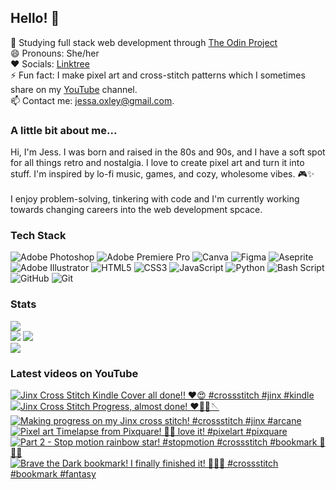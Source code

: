 ## Hello! 👋
🌱 Studying full stack web development through [The Odin Project](https://www.theodinproject.com/)<br/>
😄 Pronouns: She/her<br/>
❤️ Socials: [Linktree](https://linktr.ee/sleepingpixels)<br/>
⚡ Fun fact: I make pixel art and cross-stitch patterns which I sometimes share on my [YouTube](https://www.youtube.com/@Sleeping.Pixels) channel.<br/> 
📫 Contact me: jessa.oxley@gmail.com.<br/>

### A little bit about me...
Hi, I'm Jess. 
I was born and raised in the 80s and 90s, and I have a soft spot for all things retro and nostalgia.
I love to create pixel art and turn it into stuff. I'm inspired by lo-fi music, games, and cozy, wholesome vibes. 🎮✨ <br/>
<br/>I enjoy problem-solving, tinkering with code and I'm currently working towards changing careers into the web development spcace. <br/>

### Tech Stack
![Adobe Photoshop](https://img.shields.io/badge/adobe%20photoshop-%2331A8FF.svg?style=for-the-badge&logo=adobe%20photoshop&logoColor=white) ![Adobe Premiere Pro](https://img.shields.io/badge/Adobe%20Premiere%20Pro-9999FF.svg?style=for-the-badge&logo=Adobe%20Premiere%20Pro&logoColor=white) ![Canva](https://img.shields.io/badge/Canva-%2300C4CC.svg?style=for-the-badge&logo=Canva&logoColor=white) ![Figma](https://img.shields.io/badge/figma-%23F24E1E.svg?style=for-the-badge&logo=figma&logoColor=white) ![Aseprite](https://img.shields.io/badge/Aseprite-FFFFFF?style=for-the-badge&logo=Aseprite&logoColor=#7D929E) ![Adobe Illustrator](https://img.shields.io/badge/adobe%20illustrator-%23FF9A00.svg?style=for-the-badge&logo=adobe%20illustrator&logoColor=white) ![HTML5](https://img.shields.io/badge/html5-%23E34F26.svg?style=for-the-badge&logo=html5&logoColor=white) ![CSS3](https://img.shields.io/badge/css3-%231572B6.svg?style=for-the-badge&logo=css3&logoColor=white) ![JavaScript](https://img.shields.io/badge/javascript-%23323330.svg?style=for-the-badge&logo=javascript&logoColor=%23F7DF1E) ![Python](https://img.shields.io/badge/python-3670A0?style=for-the-badge&logo=python&logoColor=ffdd54) ![Bash Script](https://img.shields.io/badge/bash_script-%23121011.svg?style=for-the-badge&logo=gnu-bash&logoColor=white) ![GitHub](https://img.shields.io/badge/github-%23121011.svg?style=for-the-badge&logo=github&logoColor=white) ![Git](https://img.shields.io/badge/git-%23F05033.svg?style=for-the-badge&logo=git&logoColor=white)

### Stats
![](https://nirzak-streak-stats.vercel.app/?user=sleepingpixels&theme=catppuccin_mocha&hide_border=false)<br/>
![](https://github-contributor-stats.vercel.app/api?username=sleepingpixels&limit=5&theme=catppuccin_mocha&combine_all_yearly_contributions=true)
![](https://github-readme-stats.vercel.app/api?username=sleepingpixels&theme=catppuccin_mocha&hide_border=false&include_all_commits=true&count_private=true)<br/>
![](https://github-readme-stats.vercel.app/api/top-langs/?username=sleepingpixels&theme=catppuccin_mocha&hide_border=false&include_all_commits=true&count_private=true&layout=compact)

### Latest videos on YouTube
<!-- BEGIN YOUTUBE-CARDS -->
[![Jinx Cross Stitch Kindle Cover all done!! ♥️😍 #crossstitch #jinx #kindle](https://ytcards.demolab.com/?id=kYUTXDPmv0M&title=Jinx+Cross+Stitch+Kindle+Cover+all+done%21%21+%E2%99%A5%EF%B8%8F%F0%9F%98%8D+%23crossstitch+%23jinx+%23kindle&lang=en&timestamp=1761100936&background_color=%230d1117&title_color=%23ffffff&stats_color=%23dedede&max_title_lines=1&width=250&border_radius=5 "Jinx Cross Stitch Kindle Cover all done!! ♥️😍 #crossstitch #jinx #kindle")](https://www.youtube.com/shorts/kYUTXDPmv0M)
[![Jinx Cross Stitch Progress, almost done! ♥️🥰🧵🪡](https://ytcards.demolab.com/?id=IFu1fWgK2Fk&title=Jinx+Cross+Stitch+Progress%2C+almost+done%21+%E2%99%A5%EF%B8%8F%F0%9F%A5%B0%F0%9F%A7%B5%F0%9F%AA%A1&lang=en&timestamp=1758689171&background_color=%230d1117&title_color=%23ffffff&stats_color=%23dedede&max_title_lines=1&width=250&border_radius=5 "Jinx Cross Stitch Progress, almost done! ♥️🥰🧵🪡")](https://www.youtube.com/shorts/IFu1fWgK2Fk)
[![Making progress on my Jinx cross stitch! #crossstitch #jinx #arcane](https://ytcards.demolab.com/?id=57-ckyamdsg&title=Making+progress+on+my+Jinx+cross+stitch%21+%23crossstitch+%23jinx+%23arcane&lang=en&timestamp=1752111318&background_color=%230d1117&title_color=%23ffffff&stats_color=%23dedede&max_title_lines=1&width=250&border_radius=5 "Making progress on my Jinx cross stitch! #crossstitch #jinx #arcane")](https://www.youtube.com/shorts/57-ckyamdsg)
[![Pixel art Timelapse from Pixquare! 🤩🤩 love it! #pixelart #pixquare](https://ytcards.demolab.com/?id=sF_WYNeoyeE&title=Pixel+art+Timelapse+from+Pixquare%21+%F0%9F%A4%A9%F0%9F%A4%A9+love+it%21+%23pixelart+%23pixquare&lang=en&timestamp=1750770207&background_color=%230d1117&title_color=%23ffffff&stats_color=%23dedede&max_title_lines=1&width=250&border_radius=5 "Pixel art Timelapse from Pixquare! 🤩🤩 love it! #pixelart #pixquare")](https://www.youtube.com/shorts/sF_WYNeoyeE)
[![Part 2 - Stop motion rainbow star! #stopmotion #crossstitch #bookmark 🌟🌈🎥](https://ytcards.demolab.com/?id=Rq7oJw6fvZ0&title=Part+2+-+Stop+motion+rainbow+star%21+%23stopmotion+%23crossstitch+%23bookmark+%F0%9F%8C%9F%F0%9F%8C%88%F0%9F%8E%A5&lang=en&timestamp=1743667453&background_color=%230d1117&title_color=%23ffffff&stats_color=%23dedede&max_title_lines=1&width=250&border_radius=5 "Part 2 - Stop motion rainbow star! #stopmotion #crossstitch #bookmark 🌟🌈🎥")](https://www.youtube.com/shorts/Rq7oJw6fvZ0)
[![Brave the Dark bookmark! I finally finished it! 🥰😁🤗 #crossstitch #bookmark #fantasy](https://ytcards.demolab.com/?id=baDDiN0r7jw&title=Brave+the+Dark+bookmark%21+I+finally+finished+it%21+%F0%9F%A5%B0%F0%9F%98%81%F0%9F%A4%97+%23crossstitch+%23bookmark+%23fantasy&lang=en&timestamp=1743635154&background_color=%230d1117&title_color=%23ffffff&stats_color=%23dedede&max_title_lines=1&width=250&border_radius=5 "Brave the Dark bookmark! I finally finished it! 🥰😁🤗 #crossstitch #bookmark #fantasy")](https://www.youtube.com/shorts/baDDiN0r7jw)
<!-- END YOUTUBE-CARDS -->
  
<!-- Proudly created with GPRM ( https://gprm.itsvg.in ) -->
<!--
**roxire/Roxire** is a ✨ _special_ ✨ repository because its `README.md` (this file) appears on your GitHub profile.

Here are some ideas to get you started:

- 🔭 I’m currently working on ...
- 🌱 I’m currently on the roadmap to becoming a software developer.
- 👯 I’m looking to collaborate on ...
- 🤔 I’m looking for help with ...
- 💬 Ask me about ...
- 📫 How to reach me: You can contact me via any of my socials, or at jessa.oxley@gmail.com
- 😄 Pronouns: She/her
- ⚡ Fun fact: I also make pixel art! 
